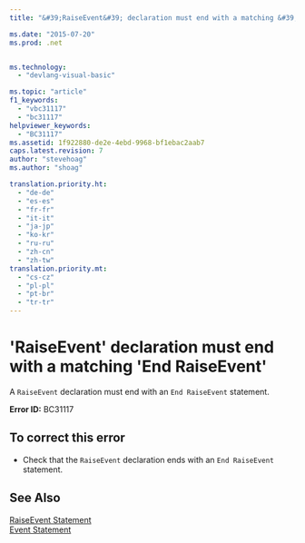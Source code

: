 ```yaml
---
title: "&#39;RaiseEvent&#39; declaration must end with a matching &#39;End RaiseEvent&#39; | Microsoft Docs"

ms.date: "2015-07-20"
ms.prod: .net


ms.technology: 
  - "devlang-visual-basic"

ms.topic: "article"
f1_keywords: 
  - "vbc31117"
  - "bc31117"
helpviewer_keywords: 
  - "BC31117"
ms.assetid: 1f922880-de2e-4ebd-9968-bf1ebac2aab7
caps.latest.revision: 7
author: "stevehoag"
ms.author: "shoag"

translation.priority.ht: 
  - "de-de"
  - "es-es"
  - "fr-fr"
  - "it-it"
  - "ja-jp"
  - "ko-kr"
  - "ru-ru"
  - "zh-cn"
  - "zh-tw"
translation.priority.mt: 
  - "cs-cz"
  - "pl-pl"
  - "pt-br"
  - "tr-tr"
---
```

# &#39;RaiseEvent&#39; declaration must end with a matching &#39;End RaiseEvent&#39;
A `RaiseEvent` declaration must end with an `End RaiseEvent` statement.  
  
 **Error ID:** BC31117  
  
## To correct this error  
  
-   Check that the `RaiseEvent` declaration ends with an `End RaiseEvent` statement.  
  
## See Also  
 [RaiseEvent Statement](../../visual-basic/language-reference/statements/raiseevent-statement.md)   
 [Event Statement](../../visual-basic/language-reference/statements/event-statement.md)